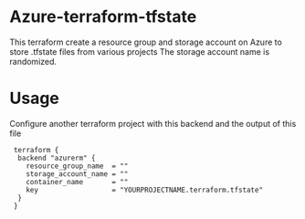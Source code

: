 # Azure-terraform-tfstate
This terraform create a resource group and storage account on Azure to store .tfstate files from various projects
The storage account name is randomized.

# Usage
Configure another terraform project with this backend and the output of this file

```
 terraform {
  backend "azurerm" {
    resource_group_name  = ""
    storage_account_name = ""
    container_name       = ""
    key                  = "YOURPROJECTNAME.terraform.tfstate" 
  }
 }
```
